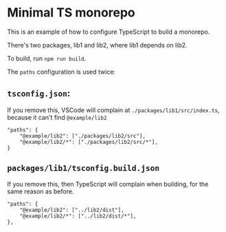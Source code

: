 # Minimal TS monorepo

This is an example of how to configure TypeScript to build a monorepo.

There's two packages, lib1 and lib2, where lib1 depends on lib2.

To build, run `npm run build`.

The `paths` configuration is used twice:

## `tsconfig.json`:

If you remove this, VSCode will complain at `./packages/lib1/src/index.ts`, because it can't find `@example/lib2`

```
"paths": {
    "@example/lib2": ["./packages/lib2/src"],
    "@example/lib2/*": ["./packages/lib2/src/*"],
}
```

## `packages/lib1/tsconfig.build.json`

If you remove this, then TypeScript will complain when building, for the same reason as before.

```
"paths": {
    "@example/lib2": ["../lib2/dist"],
    "@example/lib2/*": ["../lib2/dist/*"],
},
```
